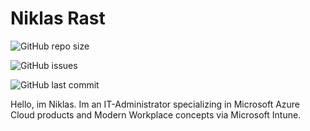 # Niklas Rast

![GitHub repo size](https://img.shields.io/github/repo-size/niklasrast/niklasrast.github.io)

![GitHub issues](https://img.shields.io/github/issues-raw/niklasrast/niklasrast.github.io)

![GitHub last commit](https://img.shields.io/github/last-commit/niklasrast/niklasrast.github.io)

Hello, im Niklas. Im an IT-Administrator specializing in Microsoft Azure Cloud products and Modern Workplace concepts via Microsoft Intune.

